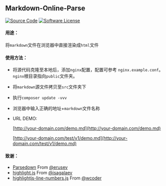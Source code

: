 ## Markdown-Online-Parse

[![Source Code][badge-source]][source] [![Software License][badge-license]][license]

#### 用途：

  将`markdown`文件在浏览器中直接渲染成`html`文件

#### 使用方法：

+ 将源代码克隆至本地后，添加`nginx`配置，配置可参考 `nginx.example.conf`。`nginx`根目录指向`public`文件夹。

+ 将`markdown`源文件拷贝至`src`文件夹下

+ 执行`composer update -vvv`

+ 浏览器中输入正确的地址+`markdown`文件名称

+ URL DEMO:  

  [http://your-domain.com/demo.md](http://your-domain.com/demo.md)  

  [http://your-domain.com/test/v1/demo.md](http://your-domain.com/test/v1/demo.md) 


#### 致谢：

+   [Parsedown](https://github.com/erusev/parsedown) From [@erusev](https://github.com/erusev)
+   [highlight.js](https://github.com/isagalaev/highlight.js) From [@isagalaev](https://github.com/isagalaev)
+   [highlightjs-line-numbers.js](https://github.com/wcoder/highlightjs-line-numbers.js) From [@wcoder](https://github.com/wcoder)


[badge-source]: https://img.shields.io/badge/source-lishihai/markdown--online--parse-blue.svg?style=flat-square
[badge-license]: https://img.shields.io/badge/license-MIT-brightgreen.svg?style=flat-square
[source]: https://github.com/lishihai/markdown-online-parse
[license]: https://github.com/lishihai/markdown-online-parse/blob/master/LICENSE
